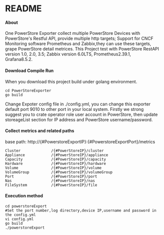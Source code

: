 # README

#### About

One PowerStore Exporter collect multiple PowerStore Devices with PowerStore's Restful API, provide multiple http targets; Support for CNCF Monitoring software Prometheus and Zabbix,they can use these targets, grape PowerStore detail metrices.
This Project test with PowerStore RestAPI version 1.0, 2.0, 3.5; Zabbix version 6.0LTS, Prometheus2.39.1, Grafana8.5.2.

#### Download Compile Run
When you download this project build under golang environment.

```
cd PowerStoreExporter
go build
```
Change  Expoter config file in ./config.yml, you can change this exporter default port 9010  to other port in your local system.
Firstly we strong suggest you to crate operator role user account in PowerStore, then update storeageList section for IP address and PowerStore username/password.


#### Collect metrics and related paths
base path: http://{#PowerstoreExportIP}:{#PowerstoreExportPort}/metrics

```
Cluster              /{#PowerStoreIP}/cluster
Appliance            /{#PowerStoreIP}/appliance
Capacity             /{#PowerStoreIP}/capacity
Hardware             /{#PowerStoreIP}/hardware
Volume               /{#PowerStoreIP}/volume
VolumeGroup          /{#PowerStoreIP}/volumeGroup
Port                 /{#PowerStoreIP}/port
Nas                  /{#PowerStoreIP}/nas
FileSystem           /{#PowerStoreIP}/file
```

#### Execution method

```
cd powerstoreExport
#Set the port number,log directory,device IP,username and password in the config.yml
vi config.yml
go build
./powerstoreExport
```

#### 
